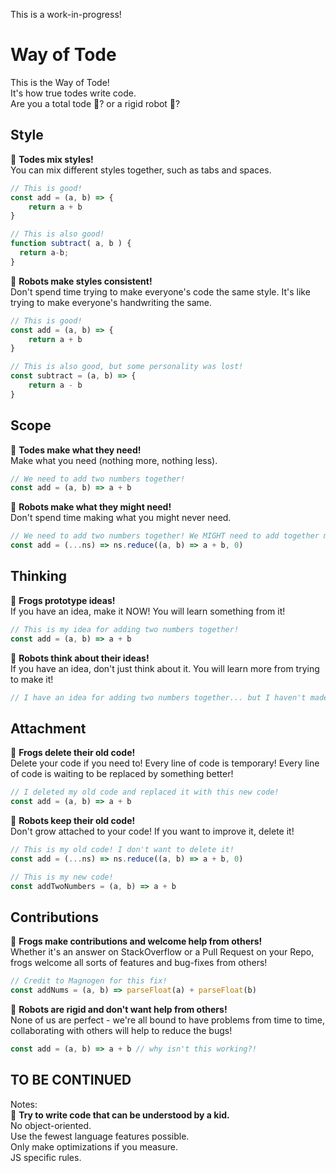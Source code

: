 This is a work-in-progress!

# Way of Tode

This is the Way of Tode!<br>
It's how true todes write code.<br>
Are you a total tode 🐸? or a rigid robot 🤖?<br>

## Style
🐸 **Todes mix styles!**<br>
You can mix different styles together, such as tabs and spaces.

```js
// This is good!
const add = (a, b) => {
	return a + b
}

// This is also good!
function subtract( a, b ) {
  return a-b;
}
```

🤖 **Robots make styles consistent!**<br>
Don't spend time trying to make everyone's code the same style. It's like trying to make everyone's handwriting the same.

```js
// This is good!
const add = (a, b) => {
	return a + b
}

// This is also good, but some personality was lost!
const subtract = (a, b) => {
	return a - b
}
```

## Scope
🐸 **Todes make what they need!**<br>
Make what you need (nothing more, nothing less).
```js
// We need to add two numbers together!
const add = (a, b) => a + b
```

🤖 **Robots make what they might need!**<br>
Don't spend time making what you might never need.
```js
// We need to add two numbers together! We MIGHT need to add together more than two numbers!
const add = (...ns) => ns.reduce((a, b) => a + b, 0)
```

## Thinking
🐸 **Frogs prototype ideas!**<br>
If you have an idea, make it NOW! You will learn something from it!
```js
// This is my idea for adding two numbers together!
const add = (a, b) => a + b
```

🤖 **Robots think about their ideas!**<br>
If you have an idea, don't just think about it. You will learn more from trying to make it!
```js
// I have an idea for adding two numbers together... but I haven't made it yet!
```

## Attachment
🐸 **Frogs delete their old code!**<br>
Delete your code if you need to! Every line of code is temporary! Every line of code is waiting to be replaced by something better!
```js
// I deleted my old code and replaced it with this new code!
const add = (a, b) => a + b
```

🤖 **Robots keep their old code!**<br>
Don't grow attached to your code! If you want to improve it, delete it!
```js
// This is my old code! I don't want to delete it!
const add = (...ns) => ns.reduce((a, b) => a + b, 0)

// This is my new code!
const addTwoNumbers = (a, b) => a + b
```

## Contributions
🐸 **Frogs make contributions and welcome help from others!**<br>
Whether it's an answer on StackOverflow or a Pull Request on your Repo, frogs welcome all sorts of features and bug-fixes from others!
```js
// Credit to Magnogen for this fix!
const addNums = (a, b) => parseFloat(a) + parseFloat(b)
```

🤖 **Robots are rigid and don't want help from others!**<br>
None of us are perfect - we're all bound to have problems from time to time, collaborating with others will help to reduce the bugs!
```js
const add = (a, b) => a + b // why isn't this working?!
```

## TO BE CONTINUED
Notes:<br>
🐸 **Try to write code that can be understood by a kid.**<br>
No object-oriented.<br>
Use the fewest language features possible.<br>
Only make optimizations if you measure.<br>
JS specific rules.<br>
